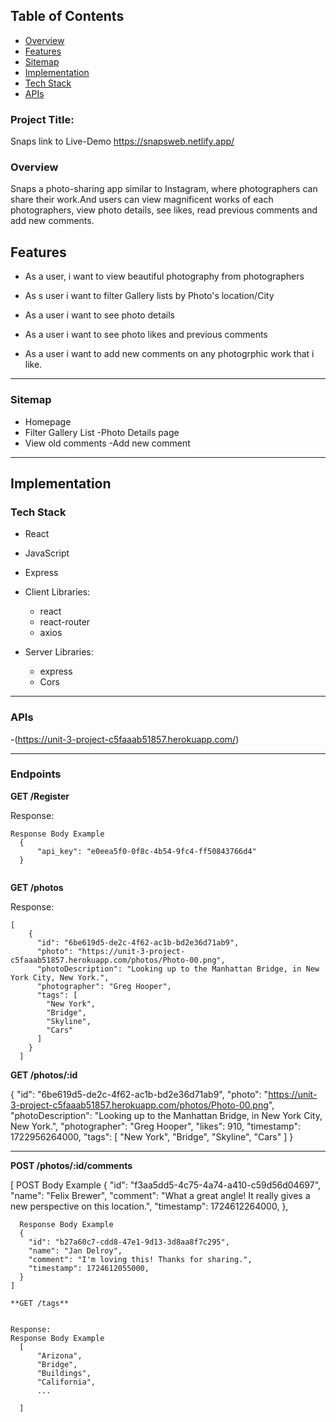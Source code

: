 ## Table of Contents
- [Overview](#overview)
- [Features](#features)
- [Sitemap](#sitemap)
- [Implementation](#implementation)
- [Tech Stack](#tech-stack)
- [APIs](#apis)




### Project Title:  
Snaps
link to Live-Demo https://snapsweb.netlify.app/


### Overview

Snaps a photo-sharing app similar to Instagram, where photographers can share their work.And users can view magnificent works of each photographers, view photo details, see likes, read previous comments and add new comments.



## Features 

- As a user, i want to view beautiful photography from photographers
- As s user i want to filter Gallery lists by Photo's location/City

- As a user i want to see photo details
- As a user i want to see photo likes and previous comments
- As a user i want to add new comments on any photogrphic work that i like.

---

### Sitemap
- Homepage
- Filter Gallery List
-Photo Details page
- View old comments
-Add new comment
----

## Implementation 

### Tech Stack

- React
- JavaScript
- Express


- Client Libraries:
    - react
    - react-router
    - axios
   

- Server Libraries:
    - express
    - Cors

---
### APIs

-(https://unit-3-project-c5faaab51857.herokuapp.com/)

---

### Endpoints



**GET /Register**

Response:
````
Response Body Example
  {
      "api_key": "e0eea5f0-0f8c-4b54-9fc4-ff50843766d4"
  }
  

````
**GET /photos**

Response:
````
[
    {
      "id": "6be619d5-de2c-4f62-ac1b-bd2e36d71ab9",
      "photo": "https://unit-3-project-c5faaab51857.herokuapp.com/photos/Photo-00.png",
      "photoDescription": "Looking up to the Manhattan Bridge, in New York City, New York.",
      "photographer": "Greg Hooper",
      "tags": [
        "New York", 
        "Bridge", 
        "Skyline", 
        "Cars"
      ]
    }
  ]

````


**GET /photos/:id**

  {
    "id": "6be619d5-de2c-4f62-ac1b-bd2e36d71ab9",
    "photo": "https://unit-3-project-c5faaab51857.herokuapp.com/photos/Photo-00.png",
    "photoDescription": "Looking up to the Manhattan Bridge, in New York City, New York.",
    "photographer": "Greg Hooper",
    "likes": 910,
    "timestamp": 1722956264000,
    "tags": [
      "New York", 
      "Bridge", 
      "Skyline", 
      "Cars"
    ]
  }

---

**POST /photos/:id/comments**

[
POST Body Example
      {
        "id": "f3aa5dd5-4c75-4a74-a410-c59d56d04697",
        "name": "Felix Brewer",
        "comment": "What a great angle! It really gives a new perspective on this location.",
        "timestamp": 1724612264000,
      },

      
      Response Body Example
      {
        "id": "b27a60c7-cdd8-47e1-9d13-3d8aa8f7c295",
        "name": "Jan Delroy",
        "comment": "I'm loving this! Thanks for sharing.",
        "timestamp": 1724612055000,
      }
    ]
  

````
**GET /tags**


Response:
Response Body Example
  [
      "Arizona", 
      "Bridge", 
      "Buildings", 
      "California",
      ...
          
  ]
  

````


